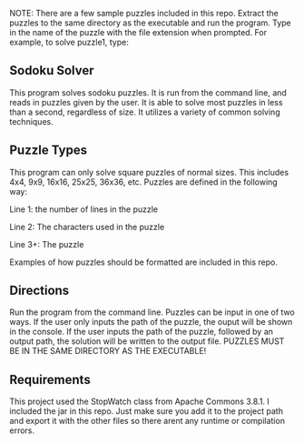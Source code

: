 NOTE: There are a few sample puzzles included in this repo. Extract the puzzles to the same directory as the executable
and run the program. Type in the name of the puzzle with the file extension when prompted. For example, to solve puzzle1, type:

## Sodoku Solver
This program solves sodoku puzzles. It is run from the command line, and reads in puzzles given 
by the user. It is able to solve most puzzles in less than a second, regardless of size. It utilizes 
a variety of common solving techniques.

## Puzzle Types
This program can only solve square puzzles of normal sizes. This includes 4x4, 9x9, 16x16, 25x25, 36x36, etc.
Puzzles are defined in the following way: 

Line 1: the number of lines in the puzzle

Line 2: The characters used in the puzzle

Line 3+: The puzzle

Examples of how puzzles should be formatted are included in this repo.

## Directions
Run the program from the command line. Puzzles can be input in one of two ways. If the user only inputs the path of the puzzle,
the ouput will be shown in the console. If the user inputs the path of the puzzle, followed by an output path, the solution 
will be written to the output file. PUZZLES MUST BE IN THE SAME DIRECTORY AS THE EXECUTABLE!

## Requirements
This project used the StopWatch class from Apache Commons 3.8.1. I included the jar 
in this repo. Just make sure you add it to the project path and export it with the other
files so there arent any runtime or compilation errors.
